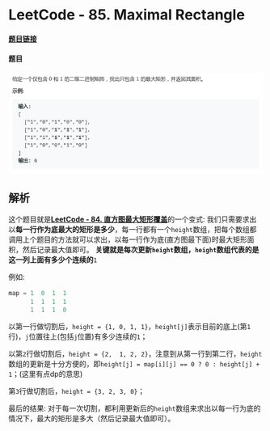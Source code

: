 # LeetCode - 85. Maximal Rectangle

#### [题目链接]()

#### 题目

![1554690247272](assets/1554690247272.png)

## 解析

这个题目就是[**LeetCode - 84. 直方图最大矩形覆盖**](https://blog.csdn.net/zxzxzx0119/article/details/81630814)的一个变式: 
我们只需要求出以**每一行作为底最大的矩形是多少**，每一行都有一个`height`数组，把每个数组都调用上个题目的方法就可以求出，以每一行作为底(直方图最下面)时最大矩形面积，然后记录最大值即可。
**关键就是每次更新`height`数组，`height`数组代表的是这一列上面有多少个连续的**`1`


例如: 
```c
map = 1  0  1  1
      1  1  1  1 
      1  1  1  0
```

以第一行做切割后，`height = {1, 0, 1, 1}`，`height[j]`表示目前的底上(第`1`行)，`j`位置往上(包括`j`位置)有多少连续的`1`；

以第`2`行做切割后，`height = {2,  1, 2, 2}`，注意到从第一行到第二行，`height`数组的更新是十分方便的，即`height[j] = map[i][j] == 0 ? 0 : height[j] + 1`；(这里有点dp的意思)

第`3`行做切割后，`height = {3, 2, 3, 0}`；

最后的结果: 对于每一次切割，都利用更新后的`height`数组来求出以每一行为底的情况下，最大的矩形是多大（然后记录最大值即可）。